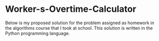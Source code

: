 # Worker-s-Overtime-Calculator
Below is my proposed solution for the problem assigned as homework in the algorithms course that I took at school. This solution is written in the Python programming language.
